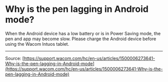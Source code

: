 # Why is the pen lagging in Android mode?

When the Android device has a low battery or is in Power Saving mode, the pen and app may become slow. Please charge the Android device before using the Wacom Intuos tablet.

---
Source: [https://support.wacom.com/hc/en-us/articles/1500006273641-Why-is-the-pen-lagging-in-Android-mode](https://support.wacom.com/hc/en-us/articles/1500006273641-Why-is-the-pen-lagging-in-Android-mode)
